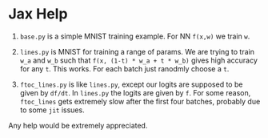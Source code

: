 # Jax Help

1. `base.py` is a simple MNIST training example. For NN `f(x,w)` we train `w`.

2. `lines.py` is MNIST for training a range of params. We are trying to train `w_a` and `w_b` such
that `f(x, (1-t) * w_a + t * w_b)` gives high accuracy for any `t`. This works. For each
batch just ranodmly choose a `t`.

3. `ftoc_lines.py` is like `lines.py`, except our logits are supposed to be given
by `df/dt`. In `lines.py` the logits are given by `f`. For some reason, `ftoc_lines`
gets extremely slow after the first four batches, probably due to some `jit` issues.

Any help would be extremely appreciated.